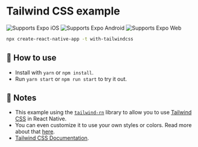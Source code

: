 # Tailwind CSS example

<p>
  <!-- iOS -->
  <img alt="Supports Expo iOS" longdesc="Supports Expo iOS" src="https://img.shields.io/badge/iOS-4630EB.svg?style=flat-square&logo=APPLE&labelColor=999999&logoColor=fff" />
  <!-- Android -->
  <img alt="Supports Expo Android" longdesc="Supports Expo Android" src="https://img.shields.io/badge/Android-4630EB.svg?style=flat-square&logo=ANDROID&labelColor=A4C639&logoColor=fff" />
  <!-- Web -->
  <img alt="Supports Expo Web" longdesc="Supports Expo Web" src="https://img.shields.io/badge/web-4630EB.svg?style=flat-square&logo=GOOGLE-CHROME&labelColor=4285F4&logoColor=fff" />
</p>

```sh
npx create-react-native-app -t with-tailwindcss
```

## 🚀 How to use

- Install with `yarn` or `npm install`.
- Run `yarn start` or `npm run start` to try it out.

## 📝 Notes

- This example using the [`tailwind-rn`](https://github.com/vadimdemedes/tailwind-rn) library to allow you to use [Tailwind CSS](https://tailwindcss.com/) in React Native.
- You can even customize it to use your own styles or colors. Read more about that [here](https://github.com/vadimdemedes/tailwind-rn#customization).
- [Tailwind CSS Documentation](https://tailwindcss.com/docs/utility-first).
